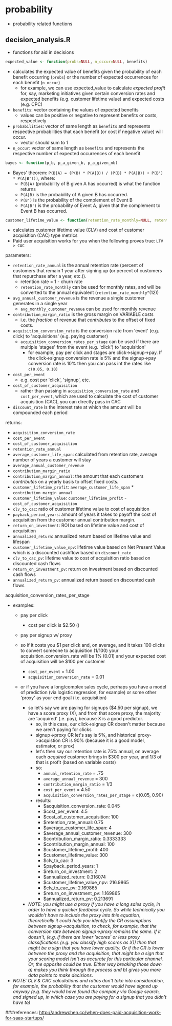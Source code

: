 # probability

- probability related functions

## decision_analysis.R

- functions for aid in decisions

```R
expected_value <- function(probs=NULL, n_occur=NULL, benefits)
```
- calculates the expected value of benefits given the probability of each benefit occurring (`probs`) or the number of expected occurrences for each benefit (`n_occur`)
	- for example, we can use expected_value to calculate *expected profit* for, say, marketing initiatives given certain conversion rates and expected benefits (e.g. customer lifetime value) and expected costs (e.g. CPC)
- `benefits`: vector containing the values of expected benefits
	- values can be positive or negative to represent benefits or costs, respectively
- `probabilities`: vector of same length as `benefits` and represents respective probabilities that each benefit (or cost if negative value) will occur.
	- vector should sum to 1
- `n_occur`: vector of same length as `benefits` and represents the respective number of expected occurrences of each benefit

```R
bayes <- function(p_b, p_a_given_b, p_a_given_nb)
```
- Bayes' theorem: `P(B|A) = (P(B) * P(A|B)) / (P(B) * P(A|B)) + P(B') * P(A|B')))`, where:
	- `P(B|A)` (probability of B given A has occurred) is what the function returns
	- `P(A|B)` is the probability of A given B has occurred.
	- `P(B')` is the probability of the complement of Event B
	- `P(A|B')` is the probability of Event A, given that the complement to Event B has occurred.



```R
customer_lifetime_value <- function(retention_rate_monthly=NULL, retention_rate_annual=NULL, avg_monthly_customer_revenue=NULL, avg_annual_customer_revenue=NULL, contribution_margin_ratio, acquisition_conversion_rates_per_stage=NULL, acquisition_conversion_rate=NULL, cost_per_event=NULL, cost_of_customer_acquisition=NULL, discount_rate=.10)
```
- calculates customer lifetime value (CLV) and cost of customer acquisition (CAC) type metrics
- Paid user acquisition works for you when the following proves true: `LTV > CAC`

parameters:

- `retention_rate_annual` is the annual retention rate (percent of customers that remain 1 year after signing up (or percent of customers that repurchase after a year, etc.)).
	- retention rate = 1 - churn rate
	- `retention_rate_monthly` can be used for monthly rates, and will be converted to the annual equivalent (`retention_rate_monthly`^(12))
- `avg_annual_customer_revenue` is the revenue a single customer generates in a single year
	- `avg_monthly_customer_revenue` can be used for monthly revenue
- `contribution_margin_ratio` is the gross margin on VARIABLE costs
	- i.e. the *fraction* of revenue that *contributes* to the offset of fixed costs.
- `acquisition_conversion_rate` is the conversion rate from 'event' (e.g. click) to 'acquisitions' (e.g. paying customer)
	- `acquisition_conversion_rates_per_stage` can be used if there are multiple 'stages' from the event (e.g. 'click') to 'acquisition'
		- for example, pay per click and stages are click->signup->pay. If the click->signup conversion rate is 5% and the signup->pay conversion rate is 10% then you can pass int the rates like `c(0.05, 0.10)`
- `cost_per_event`
	- e.g. cost per 'click', 'signup', etc.
- `cost_of_customer_acquisition`
	- rather than passing in `acquisition_conversion_rate` and `cost_per_event`, which are used to calculate the cost of customer acquisition (CAC), you can directly pass in CAC
- `discount_rate` is the interest rate at which the amount will be compounded each period

returns:

- `acquisition_conversion_rate`
- `cost_per_event`
- `cost_of_customer_acquisition`
- `retention_rate_annual`
- `average_customer_life_span`: calculated from retention rate, average number of years a customer will stay
- `average_annual_customer_revenue`
- `contribution_margin_ratio`
- `contribution_margin_annual`: the amount that each customers *contributes* on a yearly basis to offset fixed costs.
- `customer_lifetime_profit`: `average_customer_life_span` * `contribution_margin_annual`
- `customer_lifetime_value`: `customer_lifetime_profit` - `cost_of_customer_acquisition`
- `clv_to_cac`: ratio of customer lifetime value to cost of acquisition
- `payback_period_years`: amount of years it takes to payoff the cost of acquisition from the customer annual contribution margin.
- `return_on_investment`: ROI based on lifetime value and cost of acquisition
- `annualized_return`: annualized return based on lifetime value and lifespan
- `customer_lifetime_value_npv`: lifetime value based on Net Present Value which is a discounted cashflow based on `discount_rate`
- `clv_to_cac_pv`: lifetime value to cost of acquisition ratio based on discounted cash flows
- `return_on_investment_pv`: return on investment based on discounted cash flows
- `annualized_return_pv`: annualized return based on discounted cash flows


acquisition_conversion_rates_per_stage

- examples:
	- pay per click
		- cost per click is $2.50 ()
	- pay per signup w/ proxy


	- so if it costs you $1 per click and, on average, and it takes 100 clicks to convert someone to acquisition (1/100) your acquisition_conversion_rate will be 1% (0.01) and your expected cost of acquisition will be $100 per customer
		- `cost_per_event` = 1.00
		- `acquisition_conversion_rate` = 0.01
	- or if you have a long/complex sales cycle, perhaps you have a model of prediction (via logistic regression, for example) or some other 'proxy' as your end goal (i.e. acquisition)
		- so let's say we are paying for signups ($4.50 per signup), we have a score proxy (X), and from that score proxy, the majority are 'acquired' (.e. pay), because X is a good predictor.
			- so, in this case, our click->signup CR doesn't matter because we aren't paying for clicks
			- signup->proxy CR let's say is 5%, and historical proxy->acquistion CR is 90% (because it is a good model, estimator, or prox)
			- let's then say our retention rate is 75% annual, on average each *acquired* customer brings in $300 per year, and 1/3 of that is profit (based on variable costs)
			- so:
				- `annual_retention_rate` = .75
				- `average_annual_revenue` = 300
				- `contribution_margin_ratio` = 1/3
				- `cost_per_event` = 4.50
				- `acquisition_conversion_rates_per_stage` = c(0.05, 0.90)
			- results:
				- $acquisition_conversion_rate: 0.045
				- $cost_per_event: 4.5
				- $cost_of_customer_acquisition: 100
				- $retention_rate_annual: 0.75
				- $average_customer_life_span: 4
				- $average_annual_customer_revenue: 300
				- $contribution_margin_ratio: 0.3333333
				- $contribution_margin_annual: 100
				- $customer_lifetime_profit: 400
				- $customer_lifetime_value: 300
				- $clv_to_cac: 3
				- $payback_period_years: 1
				- $return_on_investment: 2
				- $annualized_return: 0.316074
				- $customer_lifetime_value_npv: 216.9865
				- $clv_to_cac_pv: 2.169865
				- $return_on_investment_pv: 1.169865
				- $annualized_return_pv: 0.213691
		- _NOTE: you might use a proxy if you have a long sales cycle, in order to have a quicker feedback cycle. So while technically you wouldn't have to include the proxy into this equation, theoretically it could help you identify the CR assumptions between signup->acquisition, to check, for example, that the conversion rate between signup->proxy remains the same. If it doesn't, (e.g. if there are lower 'scores' or less proxy classifications (e.g. you classify high scores as X)) then that might be a sign that you have lower quality. Or if the CR is lower between the proxy and the acquisition, that might be a sign that your scoring model isn't as accurate for this particular channel. Or, the opposite could be true. Either way breaking those down a) makes you think through the process and b) gives you more data points to make decisions._
- *NOTE: CLV & CAC calculations and ratios don't take into consideration, for example, the probability that the customer would have signed up anyway (e.g. they would have found the company via Google search, and signed up, in which case you are paying for a signup that you didn't have to)*

###references:
http://andrewchen.co/when-does-paid-acquisition-work-for-saas-startups/
